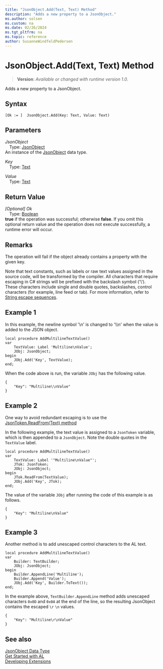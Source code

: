 ```yaml
---
title: "JsonObject.Add(Text, Text) Method"
description: "Adds a new property to a JsonObject."
ms.author: solsen
ms.custom: na
ms.date: 02/26/2024
ms.tgt_pltfrm: na
ms.topic: reference
author: SusanneWindfeldPedersen
---
```

[//]: # (START>DO_NOT_EDIT)
[//]: # (IMPORTANT:Do not edit any of the content between here and the END>DO_NOT_EDIT.)
[//]: # (Any modifications should be made in the .xml files in the ModernDev repo.)
# JsonObject.Add(Text, Text) Method
> **Version**: _Available or changed with runtime version 1.0._

Adds a new property to a JsonObject.


## Syntax
```AL
[Ok := ]  JsonObject.Add(Key: Text, Value: Text)
```
## Parameters
*JsonObject*  
&emsp;Type: [JsonObject](jsonobject-data-type.md)  
An instance of the [JsonObject](jsonobject-data-type.md) data type.  

*Key*  
&emsp;Type: [Text](../text/text-data-type.md)  
  

*Value*  
&emsp;Type: [Text](../text/text-data-type.md)  
  


## Return Value
*[Optional] Ok*  
&emsp;Type: [Boolean](../boolean/boolean-data-type.md)  
**true** if the operation was successful; otherwise **false**. If you omit this optional return value and the operation does not execute successfully, a runtime error will occur.  


[//]: # (IMPORTANT: END>DO_NOT_EDIT)

## Remarks
The operation will fail if the object already contains a property with the given key.

Note that text constants, such as labels or raw text values assigned in the source code, will be transformed by the compiler. All characters that require escaping in C# strings will be prefixed with the backslash symbol ('\\'). These characters include single and double quotes, backslashes, control characters (for example, line feed or tab). For more information, refer to [String escape sequences](/dotnet/csharp/programming-guide/strings/#string-escape-sequences).

## Example 1

In this example, the newline symbol '\n' is changed to '\\\\n' when the value is added to the JSON object.

```AL
local procedure AddMultilineTextValue()
var
    TextValue: Label 'Multiline\nValue';
    JObj: JsonObject;
begin
    JObj.Add('Key', TextValue);
end;
```

When the code above is run, the variable `JObj` has the following value.
```
{
    "Key": "Multiline\\nValue"
}
```

## Example 2

One way to avoid redundant escaping is to use the [JsonToken.ReadFrom(Text) method](../jsontoken/jsontoken-readfrom-string-method.md)

In the following example, the text value is assigned to a `JsonToken` variable, which is then appended to a `JsonObject`.
Note the double quotes in the `TextValue` label.

```AL
local procedure AddMultilineTextValue()
var
    TextValue: Label '"Multiline\nValue"';
    JTok: JsonToken;
    JObj: JsonObject;
begin
    JTok.ReadFrom(TextValue);
    JObj.Add('Key', JTok);
end;
```

The value of the variable `JObj` after running the code of this example is as follows.
```
{
    "Key": "Multiline\nValue"
}
```

## Example 3

Another method is to add unescaped control characters to the AL text.

```AL
local procedure AddMultilineTextValue()
var
    Builder: TextBuilder;
    JObj: JsonObject;
begin
    Builder.AppendLine('Multiline');
    Builder.Append('Value');
    JObj.Add('Key', Builder.ToText());
end;
```

In the example above, `TextBuilder.AppendLine` method adds unescaped characters `0x0D` and `0x0A` at the end of the line, so the resulting JsonObject contains the escaped `\r` `\n` values.
```
{
    "Key": "Multiline\r\nValue"
}
```

## See also
[JsonObject Data Type](jsonobject-data-type.md)  
[Get Started with AL](../../devenv-get-started.md)  
[Developing Extensions](../../devenv-dev-overview.md)
